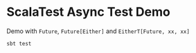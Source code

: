 ScalaTest Async Test Demo
==========================

Demo with `Future`, `Future[Either]` and `EitherT[Future, xx, xx]`

```
sbt test
```